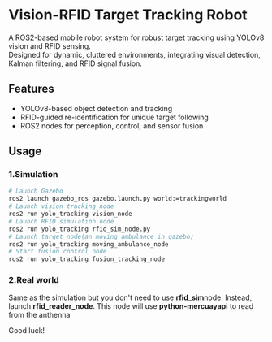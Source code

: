 # Vision-RFID Target Tracking Robot

A ROS2-based mobile robot system for robust target tracking using YOLOv8 vision and RFID sensing.  
Designed for dynamic, cluttered environments, integrating visual detection, Kalman filtering, and RFID signal fusion.

## Features
- YOLOv8-based object detection and tracking
- RFID-guided re-identification for unique target following
- ROS2 nodes for perception, control, and sensor fusion

## Usage
### 1.Simulation
```bash
# Launch Gazebo
ros2 launch gazebo_ros gazebo.launch.py world:=trackingworld 
# Launch vision tracking node
ros2 run yolo_tracking vision_node 
# Launch RFID simulation node
ros2 run yolo_tracking rfid_sim_node.py
# Launch target node(an moving ambulance in gazebo)
ros2 run yolo_tracking moving_ambulance_node 
# Start fusion control node
ros2 run yolo_tracking fusion_tracking_node
```
### 2.Real world
Same as the simulation but you don't need to use **rfid_sim**node. Instead, launch **rfid_reader_node**. This node will use **python-mercuayapi** to read from the anthenna

Good luck!
